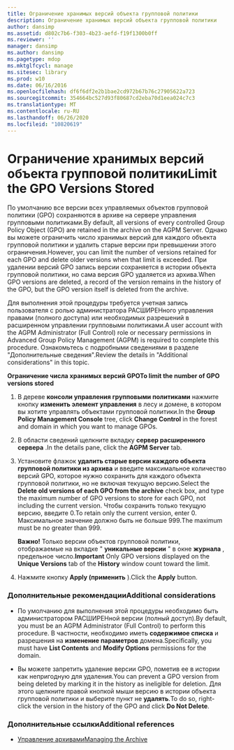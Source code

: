 ```yaml
---
title: Ограничение хранимых версий объекта групповой политики
description: Ограничение хранимых версий объекта групповой политики
author: dansimp
ms.assetid: d802c7b6-f303-4b23-aefd-f19f1300b0ff
ms.reviewer: ''
manager: dansimp
ms.author: dansimp
ms.pagetype: mdop
ms.mktglfcycl: manage
ms.sitesec: library
ms.prod: w10
ms.date: 06/16/2016
ms.openlocfilehash: df6f6df2e2b1bae2cd972b67b76c27905622a723
ms.sourcegitcommit: 354664bc527d93f80687cd2eba70d1eea024c7c3
ms.translationtype: MT
ms.contentlocale: ru-RU
ms.lasthandoff: 06/26/2020
ms.locfileid: "10820619"
---
```

# <span data-ttu-id="54acf-103">Ограничение хранимых версий объекта групповой политики</span><span class="sxs-lookup"><span data-stu-id="54acf-103">Limit the GPO Versions Stored</span></span>


<span data-ttu-id="54acf-104">По умолчанию все версии всех управляемых объектов групповой политики (GPO) сохраняются в архиве на сервере управления групповыми политиками.</span><span class="sxs-lookup"><span data-stu-id="54acf-104">By default, all versions of every controlled Group Policy Object (GPO) are retained in the archive on the AGPM Server.</span></span> <span data-ttu-id="54acf-105">Однако вы можете ограничить число хранимых версий для каждого объекта групповой политики и удалить старые версии при превышении этого ограничения.</span><span class="sxs-lookup"><span data-stu-id="54acf-105">However, you can limit the number of versions retained for each GPO and delete older versions when that limit is exceeded.</span></span> <span data-ttu-id="54acf-106">При удалении версий GPO запись версии сохраняется в истории объекта групповой политики, но сама версия GPO удаляется из архива.</span><span class="sxs-lookup"><span data-stu-id="54acf-106">When GPO versions are deleted, a record of the version remains in the history of the GPO, but the GPO version itself is deleted from the archive.</span></span>

<span data-ttu-id="54acf-107">Для выполнения этой процедуры требуется учетная запись пользователя с ролью администратора РАСШИРЕНного управления правами (полного доступа) или необходимых разрешений в расширенном управлении групповыми политиками.</span><span class="sxs-lookup"><span data-stu-id="54acf-107">A user account with the AGPM Administrator (Full Control) role or necessary permissions in Advanced Group Policy Management (AGPM) is required to complete this procedure.</span></span> <span data-ttu-id="54acf-108">Ознакомьтесь с подробными сведениями в разделе "Дополнительные сведения".</span><span class="sxs-lookup"><span data-stu-id="54acf-108">Review the details in "Additional considerations" in this topic.</span></span>

**<span data-ttu-id="54acf-109">Ограничение числа хранимых версий GPO</span><span class="sxs-lookup"><span data-stu-id="54acf-109">To limit the number of GPO versions stored</span></span>**

1.  <span data-ttu-id="54acf-110">В дереве **консоли управления групповыми политиками** нажмите кнопку **изменить элемент управления** в лесу и домене, в котором вы хотите управлять объектами групповой политики.</span><span class="sxs-lookup"><span data-stu-id="54acf-110">In the **Group Policy Management Console** tree, click **Change Control** in the forest and domain in which you want to manage GPOs.</span></span>

2.  <span data-ttu-id="54acf-111">В области сведений щелкните вкладку **сервер расширенного сервера** .</span><span class="sxs-lookup"><span data-stu-id="54acf-111">In the details pane, click the **AGPM Server** tab.</span></span>

3.  <span data-ttu-id="54acf-112">Установите флажок **удалить старые версии каждого объекта групповой политики из архива** и введите максимальное количество версий GPO, которое нужно сохранить для каждого объекта групповой политики, но не включая текущую версию.</span><span class="sxs-lookup"><span data-stu-id="54acf-112">Select the **Delete old versions of each GPO from the archive** check box, and type the maximum number of GPO versions to store for each GPO, not including the current version.</span></span> <span data-ttu-id="54acf-113">Чтобы сохранить только текущую версию, введите 0.</span><span class="sxs-lookup"><span data-stu-id="54acf-113">To retain only the current version, enter 0.</span></span> <span data-ttu-id="54acf-114">Максимальное значение должно быть не больше 999.</span><span class="sxs-lookup"><span data-stu-id="54acf-114">The maximum must be no greater than 999.</span></span>

    <span data-ttu-id="54acf-115">**Важно!**  Только версии объектов групповой политики, отображаемые на вкладке " **уникальные версии** " в окне **журнала** , предельное число.</span><span class="sxs-lookup"><span data-stu-id="54acf-115">**Important** Only GPO versions displayed on the **Unique Versions** tab of the **History** window count toward the limit.</span></span>

     

4.  <span data-ttu-id="54acf-116">Нажмите кнопку **Apply (применить** ).</span><span class="sxs-lookup"><span data-stu-id="54acf-116">Click the **Apply** button.</span></span>

### <span data-ttu-id="54acf-117">Дополнительные рекомендации</span><span class="sxs-lookup"><span data-stu-id="54acf-117">Additional considerations</span></span>

-   <span data-ttu-id="54acf-118">По умолчанию для выполнения этой процедуры необходимо быть администратором РАСШИРЕНной версии (полный доступ).</span><span class="sxs-lookup"><span data-stu-id="54acf-118">By default, you must be an AGPM Administrator (Full Control) to perform this procedure.</span></span> <span data-ttu-id="54acf-119">В частности, необходимо иметь **содержимое списка** и разрешения на **изменение параметров** домена.</span><span class="sxs-lookup"><span data-stu-id="54acf-119">Specifically, you must have **List Contents** and **Modify Options** permissions for the domain.</span></span>

-   <span data-ttu-id="54acf-120">Вы можете запретить удаление версии GPO, пометив ее в истории как непригодную для удаления.</span><span class="sxs-lookup"><span data-stu-id="54acf-120">You can prevent a GPO version from being deleted by marking it in the history as ineligible for deletion.</span></span> <span data-ttu-id="54acf-121">Для этого щелкните правой кнопкой мыши версию в истории объекта групповой политики и выберите пункт не **удалять**.</span><span class="sxs-lookup"><span data-stu-id="54acf-121">To do so, right-click the version in the history of the GPO and click **Do Not Delete**.</span></span>

### <span data-ttu-id="54acf-122">Дополнительные ссылки</span><span class="sxs-lookup"><span data-stu-id="54acf-122">Additional references</span></span>

-   [<span data-ttu-id="54acf-123">Управление архивами</span><span class="sxs-lookup"><span data-stu-id="54acf-123">Managing the Archive</span></span>](managing-the-archive-agpm40.md)

 

 





